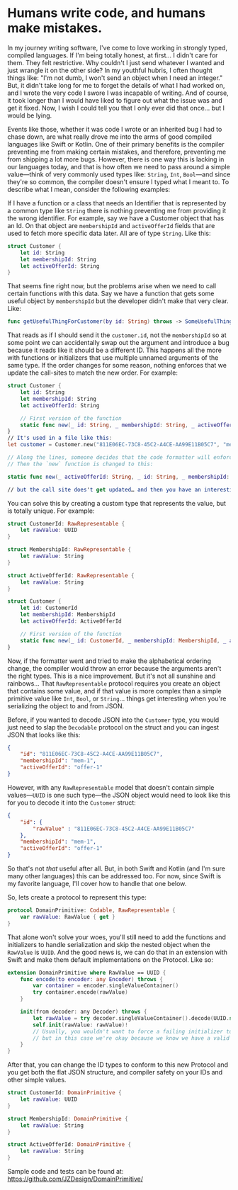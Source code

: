 # Humans write code, and humans make mistakes.

In my journey writing software, I've come to love working in strongly typed, compiled languages. If I'm being totally honest, at first… I didn't care for them. They felt restrictive. Why couldn't I just send whatever I wanted and just wrangle it on the other side? In my youthful hubris, I often thought things like: "I'm not dumb, I won't send an object when I need an integer." But, it didn't take long for me to forget the details of what I had worked on, and I wrote the very code I swore I was incapable of writing. And of course, it took longer than I would have liked to figure out what the issue was and get it fixed. Now, I wish I could tell you that I only ever did that once… but I would be lying.

Events like those, whether it was code I wrote or an inherited bug I had to chase down, are what really drove me into the arms of good compiled languages like Swift or Kotlin. One of their primary benefits is the compiler preventing me from making certain mistakes, and therefore, preventing me from shipping a lot more bugs. However, there is one way this is lacking in our languages today, and that is how often we need to pass around a simple value—think of very commonly used types like: `String`, `Int`, `Bool`—and since they're so common, the compiler doesn't ensure I typed what I meant to. To describe what I mean, consider the following examples:

If I have a function or a class that needs an Identifier that is represented by a common type like `String` there is nothing preventing me from providing it the wrong identifier. For example, say we have a Customer object that has an Id. On that object are `membershipId` and `activeOfferId` fields that are used to fetch more specific data later. All are of type `String`. Like this:

```swift
struct Customer {
    let id: String
    let membershipId: String
    let activeOfferId: String
}
```
That seems fine right now, but the problems arise when we need to call certain functions with this data. Say we have a function that gets some useful object by `membershipId` but the developer didn't make that very clear. Like:

```swift
func getUsefulThingForCustomer(by id: String) throws -> SomeUsefulThing
```

That reads as if I should send it the `customer.id`, not the `membershipId` so at some point we can accidentally swap out the argument and introduce a bug because it reads like it should be a different ID. This happens all the more with functions or initializers that use multiple unnamed arguments of the same type. If the order changes for some reason, nothing enforces that we update the call-sites to match the new order. For example:

```swift
struct Customer {
    let id: String
    let membershipId: String
    let activeOfferId: String

    // First version of the function
    static func new(_ id: String, _ membershipId: String, _ activeOfferId: String) -> Customer
}
// It's used in a file like this:
let customer = Customer.new("811E06EC-73C8-45C2-A4CE-AA99E11B05C7", "membership-1", "activeOffer-1")

// Along the lines, someone decides that the code formatter will enforce all functions should have alphabetically ordered arguments
// Then the `new` function is changed to this:

static func new(_ activeOfferId: String, _ id: String, _ membershipId: String) -> Customer

// but the call site does't get updated… and then you have an interesting bug to track down.
```

You can solve this by creating a custom type that represents the value, but is totally unique. For example:

```swift
struct CustomerId: RawRepresentable {
    let rawValue: UUID
}

struct MembershipId: RawRepresentable {
    let rawValue: String
}

struct ActiveOfferId: RawRepresentable {
    let rawValue: String
}

struct Customer {
    let id: CustomerId
    let membershipId: MembershipId
    let activeOfferId: ActiveOfferId

    // First version of the function
    static func new(_ id: CustomerId, _ membershipId: MembershipId, _ activeOfferId: ActiveOfferId) -> Customer
}
```

Now, if the formatter went and tried to make the alphabetical ordering change, the compiler would throw an error because the arguments aren't the right types. This is a nice improvement. But it's not all sunshine and rainbows… That `RawRepresentable` protocol requires you create an object that contains some value, and if that value is more complex than a simple primitive value like `Int`, `Bool`, or `String`… things get interesting when you're serializing the object to and from JSON.

Before, if you wanted to decode JSON into the `Customer` type, you would just need to slap the `Decodable` protocol on the struct and you can ingest JSON that looks like this:

```JSON
{
    "id": "811E06EC-73C8-45C2-A4CE-AA99E11B05C7",
    "membershipId": "mem-1",
    "activeOfferId": "offer-1"
}
```

However, with any `RawRepresentable` model that doesn't contain simple values—`UUID` is one such type—the JSON object would need to look like this for you to decode it into the `Customer` struct:


```JSON
{
    "id": {
        "rawValue" : "811E06EC-73C8-45C2-A4CE-AA99E11B05C7"
    },
    "membershipId": "mem-1",
    "activeOfferId": "offer-1"
}
```

So that's not _that_ useful after all. But, in both Swift and Kotlin (and I'm sure many other languages) this can be addressed too. For now, since Swift is my favorite language, I'll cover how to handle that one below.

So, lets create a protocol to represent this type:

```swift
protocol DomainPrimitive: Codable, RawRepresentable {
    var rawValue: RawValue { get }
}
```

That alone won't solve your woes, you'll still need to add the functions and initializers to handle serialization and skip the nested object when the `RawValue` is `UUID`. And the good news is, we can do that in an extension with Swift and make them default implementations on the Protocol. Like so:

```swift
extension DomainPrimitive where RawValue == UUID {
    func encode(to encoder: any Encoder) throws {
        var container = encoder.singleValueContainer()
        try container.encode(rawValue)
    }

    init(from decoder: any Decoder) throws {
        let rawValue = try decoder.singleValueContainer().decode(UUID.self)
        self.init(rawValue: rawValue)! 
        // Usually, you wouldn't want to force a failing initializer to succeed like this, 
        // but in this case we're okay because we know we have a valid UUID if the try succeeds
    }
}
```

After that, you can change the ID types to conform to this new Protocol and you get both the flat JSON structure, and compiler safety on your IDs and other simple values.

```swift
struct CustomerId: DomainPrimitive {
    let rawValue: UUID
}

struct MembershipId: DomainPrimitive {
    let rawValue: String
}

struct ActiveOfferId: DomainPrimitive {
    let rawValue: String
}
```

Sample code and tests can be found at: https://github.com/JZDesign/DomainPrimitive/

